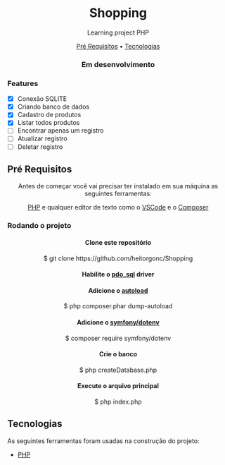 <h1 align="center">Shopping</h1>

<p align="center">Learning project PHP</p>

<p align="center">
 <a href="#preRequisitos">Pré Requisitos</a> •
 <a href="#tecnologias">Tecnologias</a>
</p>

<h3 align="center"> Em desenvolvimento</h3>

<h3>Features</h3>

- [X] Conexão SQLITE
- [X] Criando banco de dados
- [x] Cadastro de produtos
- [x] Listar todos produtos
- [ ] Encontrar apenas um registro
- [ ] Atualizar registro
- [ ] Deletar registro

<h2 id="preRequisitos">Pré Requisitos</h2>

<p align="center">Antes de começar você vai precisar ter instalado em sua máquina as seguintes ferramentas:</p>
<p align="center"><a href="https://www.php.net/downloads">PHP</a> e qualquer editor de texto como o <a href="https://code.visualstudio.com/">VSCode</a> 
  e o <a href="https://getcomposer.org/doc/00-intro.md">Composer</a></p>

<h3>Rodando o projeto</h3>

<h4 align="center">Clone este repositório</h4>
<p align="center">$ git clone https://github.com/heitorgonc/Shopping</p>
<h4 align="center">Habilite o <a href="https://www.php.net/manual/en/ref.pdo-sqlite.php">pdo_sql</a> driver</h4>
<h4 align="center">Adicione o <a href="https://getcomposer.org/doc/01-basic-usage.md#autoloading">autoload</a></h4>
<p align="center">$ php composer.phar dump-autoload</p>
<h4 align="center">Adicione o <a href="https://packagist.org/packages/symfony/dotenv">symfony/dotenv</a></h4>
<p align="center">$ composer require symfony/dotenv</p>
<h4 align="center">Crie o banco</h4>
<p align="center">$ php createDatabase.php</p>
<h4 align="center">Execute o arquivo principal</h4>
<p align="center">$ php index.php</p>

<h2 id="#tecnologias">Tecnologias</h2>

As seguintes ferramentas foram usadas na construção do projeto:

- [PHP](https://php.net/)

